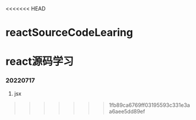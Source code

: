 <<<<<<< HEAD
# reactSourceCodeLearing
react源码学习
=======
### 20220717
1. jsx
>>>>>>> 1fb89ca6769ff03195593c331e3aa6aee5dd89ef
